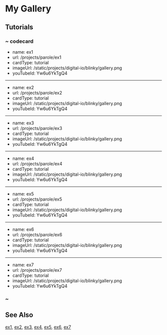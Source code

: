 # My Gallery

## Tutorials

### ~ codecard

* name: ex1
* url: /projects/parole/ex1
* cardType: tutorial
* imageUrl: /static/projects/digital-io/blinky/gallery.png
* youTubeId: Yw6u6YkTgQ4


---

* name: ex2
* url: /projects/parole/ex2
* cardType: tutorial
* imageUrl: /static/projects/digital-io/blinky/gallery.png
* youTubeId: Yw6u6YkTgQ4

---

* name: ex3
* url: /projects/parole/ex3
* cardType: tutorial
* imageUrl: /static/projects/digital-io/blinky/gallery.png
* youTubeId: Yw6u6YkTgQ4

---

* name: ex4
* url: /projects/parole/ex4
* cardType: tutorial
* imageUrl: /static/projects/digital-io/blinky/gallery.png
* youTubeId: Yw6u6YkTgQ4

---

* name: ex5
* url: /projects/parole/ex5
* cardType: tutorial
* imageUrl: /static/projects/digital-io/blinky/gallery.png
* youTubeId: Yw6u6YkTgQ4

---

* name: ex6
* url: /projects/parole/ex6
* cardType: tutorial
* imageUrl: /static/projects/digital-io/blinky/gallery.png
* youTubeId: Yw6u6YkTgQ4

---

* name: ex7
* url: /projects/parole/ex7
* cardType: tutorial
* imageUrl: /static/projects/digital-io/blinky/gallery.png
* youTubeId: Yw6u6YkTgQ4

### ~


## See Also

[ex1](/projects/parole/ex1),
[ex2](/projects/parole/ex2),
[ex3](/projects/parole/ex3),
[ex4](/projects/parole/ex4),
[ex5](/projects/parole/ex5),
[ex6](/projects/parole/ex6),
[ex7](/projects/parole/ex7)